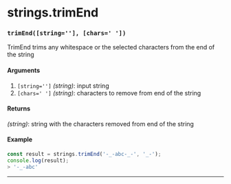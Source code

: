 # strings.trimEnd

<!-- div class="doc-container" -->

<!-- div -->


<!-- div -->

<h3 id="trimendstring-chars"><code>trimEnd([string=''], [chars=' '])</code></h3>

TrimEnd trims any whitespace or the selected characters from the end of the string

#### Arguments
1. `[string='']` *(string)*: input string
2. `[chars=' ']` *(string)*: characters to remove from end of the string

#### Returns
*(string)*: string with the characters removed from end of the string

#### Example
```js
const result = strings.trimEnd('-_-abc-_-', '_-');
console.log(result);
> '-_-abc'
```
---

<!-- /div -->

<!-- /div -->

<!-- /div -->
